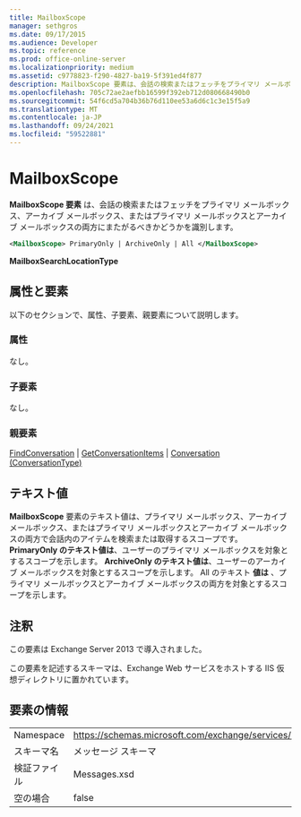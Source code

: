 ```yaml
---
title: MailboxScope
manager: sethgros
ms.date: 09/17/2015
ms.audience: Developer
ms.topic: reference
ms.prod: office-online-server
ms.localizationpriority: medium
ms.assetid: c9778823-f290-4827-ba19-5f391ed4f877
description: MailboxScope 要素は、会話の検索またはフェッチをプライマリ メールボックス、アーカイブ メールボックス、またはプライマリ メールボックスとアーカイブ メールボックスの両方にまたがるべきかどうかを識別します。
ms.openlocfilehash: 705c72ae2aefbb16599f392eb712d080668490b0
ms.sourcegitcommit: 54f6cd5a704b36b76d110ee53a6d6c1c3e15f5a9
ms.translationtype: MT
ms.contentlocale: ja-JP
ms.lasthandoff: 09/24/2021
ms.locfileid: "59522881"
---
```

# <a name="mailboxscope"></a>MailboxScope

**MailboxScope 要素** は、会話の検索またはフェッチをプライマリ メールボックス、アーカイブ メールボックス、またはプライマリ メールボックスとアーカイブ メールボックスの両方にまたがるべきかどうかを識別します。 
  
```XML
<MailboxScope> PrimaryOnly | ArchiveOnly | All </MailboxScope>
```

**MailboxSearchLocationType**

## <a name="attributes-and-elements"></a>属性と要素

以下のセクションで、属性、子要素、親要素について説明します。
  
### <a name="attributes"></a>属性

なし。
  
### <a name="child-elements"></a>子要素

なし。
  
### <a name="parent-elements"></a>親要素

[FindConversation](findconversation.md)  | [GetConversationItems](getconversationitems.md)  | [Conversation (ConversationType)](conversation-conversationtype.md)
  
## <a name="text-value"></a>テキスト値

**MailboxScope** 要素のテキスト値は、プライマリ メールボックス、アーカイブ メールボックス、またはプライマリ メールボックスとアーカイブ メールボックスの両方で会話内のアイテムを検索または取得するスコープです。 **PrimaryOnly のテキスト値は**、ユーザーのプライマリ メールボックスを対象とするスコープを示します。 **ArchiveOnly のテキスト値は**、ユーザーのアーカイブ メールボックスを対象とするスコープを示します。 All のテキスト **値は** 、プライマリ メールボックスとアーカイブ メールボックスの両方を対象とするスコープを示します。 
  
## <a name="remarks"></a>注釈

この要素は Exchange Server 2013 で導入されました。
  
この要素を記述するスキーマは、Exchange Web サービスをホストする IIS 仮想ディレクトリに置かれています。
  
## <a name="element-information"></a>要素の情報

|||
|:-----|:-----|
|Namespace  <br/> |https://schemas.microsoft.com/exchange/services/2006/messages  <br/> |
|スキーマ名  <br/> |メッセージ スキーマ  <br/> |
|検証ファイル  <br/> |Messages.xsd  <br/> |
|空の場合  <br/> |false  <br/> |
   

